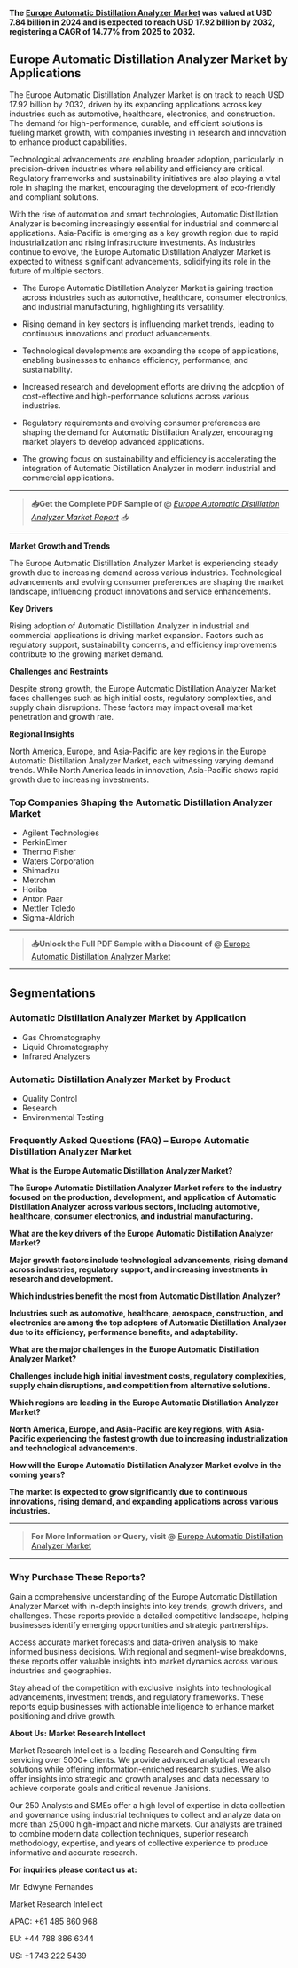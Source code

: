 <p><strong>The <a href="https://www.marketresearchintellect.com/download-sample/?rid=345133&amp;utm_source=Pulse-April-Europe&amp;utm_medium=852">Europe Automatic Distillation Analyzer Market</a> was valued at USD 7.84 billion in 2024 and is expected to reach USD 17.92 billion by 2032, registering a CAGR of 14.77% from 2025 to 2032.</strong></p><h2>Europe Automatic Distillation Analyzer Market by Applications&nbsp;</h2><p><p>The Europe Automatic Distillation Analyzer Market is on track to reach USD 17.92 billion by 2032, driven by its expanding applications across key industries such as automotive, healthcare, electronics, and construction. The demand for high-performance, durable, and efficient solutions is fueling market growth, with companies investing in research and innovation to enhance product capabilities.</p><p>Technological advancements are enabling broader adoption, particularly in precision-driven industries where reliability and efficiency are critical. Regulatory frameworks and sustainability initiatives are also playing a vital role in shaping the market, encouraging the development of eco-friendly and compliant solutions.</p><p>With the rise of automation and smart technologies, Automatic Distillation Analyzer is becoming increasingly essential for industrial and commercial applications. Asia-Pacific is emerging as a key growth region due to rapid industrialization and rising infrastructure investments. As industries continue to evolve, the Europe Automatic Distillation Analyzer Market is expected to witness significant advancements, solidifying its role in the future of multiple sectors.</p></p><ul><li><p>The Europe Automatic Distillation Analyzer Market is gaining traction across industries such as automotive, healthcare, consumer electronics, and industrial manufacturing, highlighting its versatility.</p></li><li><p>Rising demand in key sectors is influencing market trends, leading to continuous innovations and product advancements.</p></li><li><p>Technological developments are expanding the scope of applications, enabling businesses to enhance efficiency, performance, and sustainability.</p></li><li><p>Increased research and development efforts are driving the adoption of cost-effective and high-performance solutions across various industries.</p></li><li><p>Regulatory requirements and evolving consumer preferences are shaping the demand for Automatic Distillation Analyzer, encouraging market players to develop advanced applications.</p></li><li><p>The growing focus on sustainability and efficiency is accelerating the integration of Automatic Distillation Analyzer in modern industrial and commercial applications.</p></li></ul><hr /><blockquote><p><strong><span class="font-[700]">📥Get the Complete PDF Sample of @ </span></strong><em><span class="font-[700]"><a href="https://www.marketresearchintellect.com/download-sample/?rid=345133&amp;utm_source=Pulse-April-Europe&amp;utm_medium=852" target="_blank" data-tracking-control-name="article-ssr-frontend-pulse_little-text-block" data-tracking-will-navigate="" data-test-link="">Europe Automatic Distillation Analyzer Market Report</a>&nbsp;📥</span></em></p></blockquote><hr /><p class="" data-start="77" data-end="360"><strong data-start="77" data-end="105">Market Growth and Trends</strong></p><p class="" data-start="77" data-end="360">The Europe Automatic Distillation Analyzer Market is experiencing steady growth due to increasing demand across various industries. Technological advancements and evolving consumer preferences are shaping the market landscape, influencing product innovations and service enhancements.</p><p class="" data-start="362" data-end="606"><strong data-start="362" data-end="377">Key Drivers</strong></p><p class="" data-start="362" data-end="606">Rising adoption of Automatic Distillation Analyzer in industrial and commercial applications is driving market expansion. Factors such as regulatory support, sustainability concerns, and efficiency improvements contribute to the growing market demand.</p><p class="" data-start="608" data-end="849"><strong data-start="608" data-end="637">Challenges and Restraints</strong></p><p class="" data-start="608" data-end="849">Despite strong growth, the Europe Automatic Distillation Analyzer Market faces challenges such as high initial costs, regulatory complexities, and supply chain disruptions. These factors may impact overall market penetration and growth rate.</p><p class="" data-start="851" data-end="1095"><strong data-start="851" data-end="872">Regional Insights</strong></p><p class="" data-start="851" data-end="1095">North America, Europe, and Asia-Pacific are key regions in the Europe Automatic Distillation Analyzer Market, each witnessing varying demand trends. While North America leads in innovation, Asia-Pacific shows rapid growth due to increasing investments.</p><p><h3>Top Companies Shaping the Automatic Distillation Analyzer Market </h3><ul><li>Agilent Technologies</li><li> PerkinElmer</li><li> Thermo Fisher</li><li> Waters Corporation</li><li> Shimadzu</li><li> Metrohm</li><li> Horiba</li><li> Anton Paar</li><li> Mettler Toledo</li><li> Sigma-Aldrich</li></ul></p><hr /><blockquote><p><strong>📥Unlock the Full PDF Sample with a Discount of @</strong> <a href="https://www.marketresearchintellect.com/ask-for-discount/?rid=345133&amp;utm_source=Pulse-April-Europe&amp;utm_medium=852">Europe Automatic Distillation Analyzer Market</a></p></blockquote><hr /><p><h2>Segmentations</h2><h3>Automatic Distillation Analyzer Market by Application</h3><ul><li>Gas Chromatography</li><li> Liquid Chromatography</li><li> Infrared Analyzers</li></ul><h3>Automatic Distillation Analyzer Market by Product</h3><ul><li>Quality Control</li><li> Research</li><li> Environmental Testing</li></ul></p><h3><strong>Frequently Asked Questions (FAQ) &ndash; Europe Automatic Distillation Analyzer Market</strong></h3><p><strong>What is the Europe Automatic Distillation Analyzer Market?</strong></p><p><strong>The Europe Automatic Distillation Analyzer Market refers to the industry focused on the production, development, and application of Automatic Distillation Analyzer across various sectors, including automotive, healthcare, consumer electronics, and industrial manufacturing.</strong></p><p><strong>What are the key drivers of the Europe Automatic Distillation Analyzer Market?</strong></p><p><strong>Major growth factors include technological advancements, rising demand across industries, regulatory support, and increasing investments in research and development.</strong></p><p><strong>Which industries benefit the most from Automatic Distillation Analyzer?</strong></p><p><strong>Industries such as automotive, healthcare, aerospace, construction, and electronics are among the top adopters of Automatic Distillation Analyzer due to its efficiency, performance benefits, and adaptability.</strong></p><p><strong>What are the major challenges in the Europe Automatic Distillation Analyzer Market?</strong></p><p><strong>Challenges include high initial investment costs, regulatory complexities, supply chain disruptions, and competition from alternative solutions.</strong></p><p><strong>Which regions are leading in the Europe Automatic Distillation Analyzer Market?</strong></p><p><strong>North America, Europe, and Asia-Pacific are key regions, with Asia-Pacific experiencing the fastest growth due to increasing industrialization and technological advancements.</strong></p><p><strong>How will the Europe Automatic Distillation Analyzer Market evolve in the coming years?</strong></p><p><strong>The market is expected to grow significantly due to continuous innovations, rising demand, and expanding applications across various industries.</strong></p><hr /><blockquote><p><span class="font-[700]"><strong>For More Information or Query, visit&nbsp;@</strong>&nbsp;</span><span class="font-[700]"><a href="https://www.marketresearchintellect.com/product/global-automatic-distillation-analyzer-market-size-and-forecast/?utm_source=Linkedin&utm_medium=852" target="_blank" data-tracking-control-name="article-ssr-frontend-pulse_little-text-block" data-tracking-will-navigate="" data-test-link="">Europe Automatic Distillation Analyzer Market</a></span></p></blockquote><hr /><h3><strong data-start="0" data-end="31">Why Purchase These Reports?</strong></h3><p class="" data-start="35" data-end="297">Gain a comprehensive understanding of the Europe Automatic Distillation Analyzer Market with in-depth insights into key trends, growth drivers, and challenges. These reports provide a detailed competitive landscape, helping businesses identify emerging opportunities and strategic partnerships.</p><p class="" data-start="299" data-end="540">Access accurate market forecasts and data-driven analysis to make informed business decisions. With regional and segment-wise breakdowns, these reports offer valuable insights into market dynamics across various industries and geographies.</p><p class="" data-start="542" data-end="784">Stay ahead of the competition with exclusive insights into technological advancements, investment trends, and regulatory frameworks. These reports equip businesses with actionable intelligence to enhance market positioning and drive growth.</p><p><strong><span class="font-[700]">About Us: Market Research Intellect</span></strong></p><p><span class="">Market Research Intellect is a leading Research and Consulting firm servicing over 5000+ clients. We provide advanced analytical research solutions while offering information-enriched research studies.&nbsp;</span>We also offer insights into strategic and growth analyses and data necessary to achieve corporate goals and critical revenue Janisions.</p><p><span class="">Our 250 Analysts and SMEs offer a high level of expertise in data collection and governance using industrial techniques to collect and analyze data on more than 25,000 high-impact and niche markets. Our analysts are trained to combine modern data collection techniques, superior research methodology, expertise, and years of collective experience to produce informative and accurate research.</span></p><p><strong>For inquiries please contact us at:</strong></p><p>Mr. Edwyne Fernandes</p><p>Market Research Intellect</p><p>APAC: +61 485 860 968</p><p>EU: +44 788 886 6344</p><p>US: +1 743 222 5439</p>